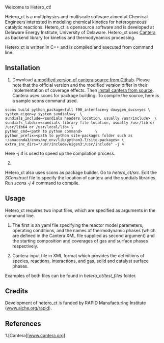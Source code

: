 Welcome to Hetero_ct!  

Hetero_ct is a multiphysics and multiscale software aimed at Chemical Engineers interested in 
modeling chemical kinetics for heterogeneous catalytic reactions. Hetero_ct is opensource software 
and is developed at Delaware Energy Institute, University of Delaware. Hetero_ct uses 
[Cantera](www.cantera.org) as backend library for kinetics and thermodynamics processing.

Hetero_ct is written in C++ and is compiled and executed from command line. 

## Installation

1. Download [a modified version of cantera source from Github](https://github.com/mbkumar/cantera/tree/hetero_ct).
Please note that the official version and the modified version differ in their implementation of coverage effects.
Then [Install cantera from source](https://cantera.org/install/compiling-install.html). 
Cantera uses scons for package building. To compile the source, here is a sample scons command used.
~~~
scons build python_package=full f90_interface=y doxygen_docs=yes \
system_eigen=y system_sundials=y  \
sundials_include=<sundials headers location, usually /usr/include>  \
sundials_libdir=<sundials library file location, usually /usr/lib or /usr/lib64 or /usr/local/lib> \
python_cmd=<path to python command>      \
python_prefix=<path to python site-packages folder such as ~/anaconda3/envs/my_env/lib/python3.7/site-packages> \
extra_inc_dirs="/usr/include/eigen3:/usr/include" -j 4 
~~~
Here *-j 4* is used to speed up the compilation process.

2.
Hetero_ct also uses scons as package builder. Go to *hetero_ct/src*. Edit the *SConstruct* file to specify the
location of cantera and the sundials libraries.
Run *scons -j 4* command to compile.

## Usage

Hetero_ct requires two input files, which are specified as arguments in the command line. 

1. The first is an yaml file specifying the reactor model parameters, operating conditions, and the names of 
thermodynamic phases (which are defined in the Cantera XML file supplied as second argument) and the 
starting composition and coverages of gas and surface phases respectively.

2. Cantera input file in XML format which provides the definitions of species, reactions, interactions, and 
gas, solid and  catalyst surface phases.

Examples of both files can be found in *hetero_ct/test_files* folder.

## Credits
 Development of hetero_ct is funded by 
RAPID Manufacturing Institute (www.aiche.org/rapid).


## References
1.[Cantera][www.cantera.org]

